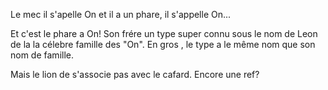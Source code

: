 Le mec il s'apelle On et il a un phare,
il s'appelle On...

Et c'est le phare a On!
Son frére un type super connu sous le nom de Leon de la la célebre famille des "On". 
En gros , le type a le même nom que son nom de famille.

Mais le lion de s'associe pas avec le cafard. Encore une ref?